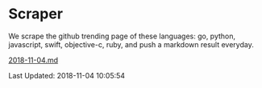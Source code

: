 # Scraper

We scrape the github trending page of these languages: go, python, javascript, swift, objective-c, ruby, and push a markdown result everyday.

[2018-11-04.md](https://github.com/henson/Scraper/blob/master/2018-11-04.md)

Last Updated: 2018-11-04 10:05:54